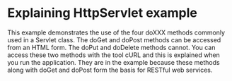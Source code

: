 # Explaining HttpServlet example

This example demonstrates the use of the four doXXX methods commonly used in a Servlet class. The doGet and doPost methods can be accessed from an HTML form. The doPut and doDelete methods cannot. You can access these two methods with the tool cURL and this is explained when you run the application. They are in the example because these methods along with doGet and doPost form the basis for RESTful web services.
